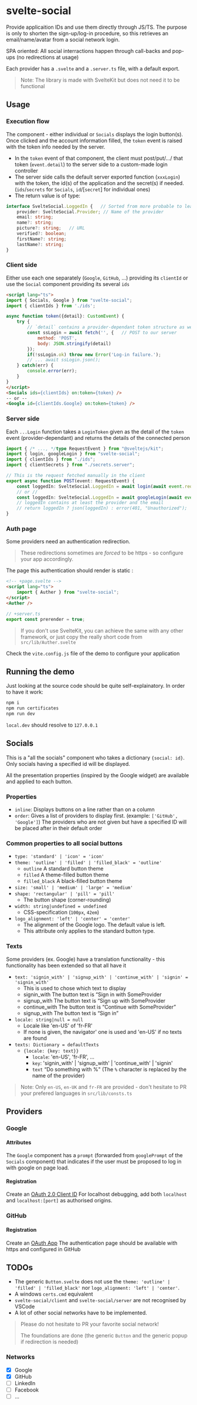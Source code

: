 # svelte-social

Provide applicaition IDs and use them directly through JS/TS.
The purpose is only to shorten the sign-up/log-in procedure, so this retrieves an email/name/avatar from a social network login.

SPA oriented: All social interractions happen through call-backs and pop-ups (no redirections at usage)

Each provider has a `.svelte` and a `.server.ts` file, with a default export.

> Note: The library is made with SvelteKit but does not need it to be functional

## Usage

### Execution flow

The component - either individual or `Socials` displays the login button(s). Once clicked and the account information filled, the `token` event is raised with the token info needed by the server.
- In the `token` event of that component, the client must post/put/.../ that token (`event.detail`) to the server side to a custom-made login controller
- The server side calls the default server exported function (`xxxLogin`) with the token, the id(s) of the application and the secret(s) if needed. (`ids`/`secrets` for `Socials`, `id`/[`secret`] for individual ones)
- The return value is of type:
```ts
interface SvelteSocial.LoggedIn {	// Sorted from more probable to least probable
	provider: SvelteSocial.Provider; // Name of the provider
	email: string;
	name?: string;
	picture?: string;	// URL
	verified?: boolean;
	firstName?: string;
	lastName?: string;
}
```

### Client side

Either use each one separately (`Google`, `GitHub`, ...) providing its `clientId` or use the `Social` component providing its several `ids`

```html
<script lang="ts">
import { Socials, Google } from "svelte-social";
import { clientIds } from './ids';

async function token({detail}: CustomEvent) {
	try {
		// `detail` contains a provider-dependant token structure as well as the provider specification
		const ssLogin = await fetch('', {	// POST to our server
			method: 'POST',
			body: JSON.stringify(detail)
		});
		if(!ssLogin.ok) throw new Error('Log-in failure.');
		// ... await ssLogin.json();
	} catch(err) {
		console.error(err);
	}
}
</script>
<Socials ids={clientIds} on:token={token} />
-- or --
<Google id={clientIds.Google} on:token={token} />
```

### Server side

Each `...Login` function takes a `LoginToken` given as the detail of the `token` event (provider-dependant) and returns the details of the connected person

```ts
import { /* ..., */type RequestEvent } from "@sveltejs/kit";
import { login, googleLogin } from "svelte-social";
import { clientIds } from "./ids";
import { clientSecrets } from "./secrets.server";

// This is the request fetched manually in the client
export async function POST(event: RequestEvent) {
	const loggedIn: SvelteSocial.LoggedIn = await login(await event.request.json(), clientIds, clientSecrets);	// Select the login procedure knowing the provider
	// or //
	const loggedIn: SvelteSocial.LoggedIn = await googleLogin(await event.request.json(), clientIds.Google);	// google login does not need a secret
	// loggedIn contains at least the provider and the email
	// return loggedIn ? json(loggedIn) : error(401, "Unauthorized");
}
```

### Auth page

Some providers need an authentication redirection.

> These redirections sometimes are *forced* to be https - so configure your app accordingly.

The page this authentication should render is static :
```html
<!-- +page.svelte -->
<script lang="ts">
	import { Auther } from "svelte-social";
</script>
<Auther />
```
```ts
// +server.ts
export const prerender = true;
```

> If you don't use SvelteKit, you can achieve the same with any other framework, or just copy the really short code from `src/lib/Auther.svelte`

Check the `vite.config.js` file of the demo to configure your application

## Running the demo

Just looking at the source code should be quite self-explainatory. In order to have it work:

```sh
npm i
npm run certificates
npm run dev
```

`local.dev` should resolve to `127.0.0.1`
## Socials

This is a "all the socials" component who takes a dictionary `{social: id}`. Only socials having a specified id will be displayed.

All the presentation properties (inspired by the Google widget) are available and applied to each button.

### Properties

- `inline`: Displays buttons on a line rather than on a column
- `order`: Gives a list of providers to display first. (example: `['GitHub', 'Google']`) The providers who are not given but have a specified ID will be placed after in their default order

### Common properties to all social buttons
- `type: 'standard' | 'icon' = 'icon'`
- `theme: 'outline' | 'filled' | 'filled_black' = 'outline'`
	* `outline`	A standard button theme
	* `filled`	A theme-filled button theme
	* `filled_black`	A black-filled button theme
- `size: 'small' | 'medium' | 'large' = 'medium'`
- `shape: 'rectangular' | 'pill' = 'pill'`
	* The button shape (corner-rounding)
- `width: string|undefined = undefined`
	* CSS-specification (`100px`, `42em`)
- `logo_alignment: 'left' | 'center' = 'center'`
	* The alignment of the Google logo. The default value is left.
	* This attribute only applies to the standard button type.

### Texts
Some providers (ex. Google) have a translation functionality - this functionality has been extended so that all have it
- `text: 'signin_with' | 'signup_with' | 'continue_with' | 'signin' = 'signin_with'`
	* This is used to chose which text to display
	* signin_with	The button text is “Sign in with SomeProvider
	* signup_with	The button text is “Sign up with SomeProvider
	* continue_with	The button text is “Continue with SomeProvider”
	* signup_with	The button text is “Sign in”
- `locale: string|null = null`
	* Locale like 'en-US' of 'fr-FR'
	* If none is given, the navigator' one is used and 'en-US' if no texts are found
- `texts: Dictionary = defaultTexts`
	* `{locale: {key: text}}`
		* `locale`: 'en-US', 'fr-FR', ...
		* `key`: 'signin_with' | 'signup_with' | 'continue_with' | 'signin'
		* `text` “Do something with %" (The `%` character is replaced by the name of the provider)

> Note: Only `en-US`, `en-UK` and `fr-FR` are provided - don't hesitate to PR your prefered languages in `src/lib/consts.ts`
		
## Providers

### Google

#### Attributes

The `Google` component has a `prompt` (forwarded from `googlePrompt` of the `Socials` component) that indicates if the user must be proposed to log in with google on page load.

#### Registration

Create an [OAuth 2.0 Client ID](https://console.cloud.google.com/apis/credentials)
For localhost debugging, add both `localhost` and `localhost:[port]` as authorised origins.

### GitHub

#### Registration

Create an [OAuth App](https://GitHub.com/settings/developers)
The authentication page should be available with https and configured in GitHub

## TODOs

* The generic `Button.svelte` does not use the `theme: 'outline' | 'filled' | 'filled_black'` nor `logo_alignment: 'left' | 'center'`.
* A windows `certs.cmd` equivalent
* `svelte-social/client` and `svelte-social/server` are not recognised by VSCode
* A lot of other social networks have to be implemented.

> Please do not hesitate to PR your favorite social network!
> 
> The foundations are done (the generic `Button` and the generic popup if redirection is needed)

### Networks

- [x] Google
- [x] GitHub
- [ ] LinkedIn
- [ ] Facebook
- [ ] ...